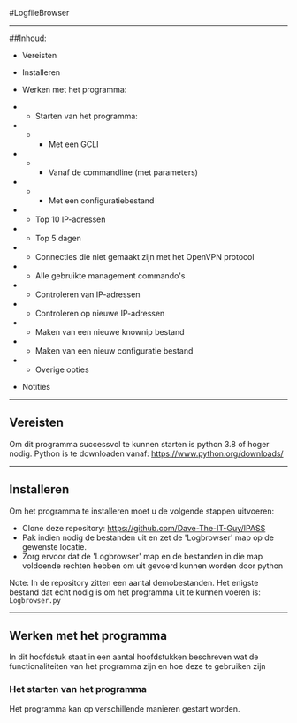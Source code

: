 #LogfileBrowser
***

##Inhoud:
- Vereisten
- Installeren
- Werken met het programma:
  
- - Starten van het programma:
    
- - - Met een GCLI
    
- - - Vanaf de commandline (met parameters)
    
- - - Met een configuratiebestand
    
- - Top 10 IP-adressen
    
- - Top 5 dagen
    
- - Connecties die niet gemaakt zijn met het OpenVPN protocol
    
- - Alle gebruikte management commando's
    
- - Controleren van IP-adressen
    
- - Controleren op nieuwe IP-adressen
    
- - Maken van een nieuwe knownip bestand
    
- - Maken van een nieuw configuratie bestand
    
- - Overige opties
    
- Notities
***

## Vereisten

Om dit programma successvol te kunnen starten is python 3.8 of hoger nodig. Python is te downloaden vanaf: https://www.python.org/downloads/

***

## Installeren

Om het programma te installeren moet u de volgende stappen uitvoeren:
- Clone deze repository: https://github.com/Dave-The-IT-Guy/IPASS
- Pak indien nodig de bestanden uit en zet de 'Logbrowser' map op de gewenste locatie.
- Zorg ervoor dat de 'Logbrowser' map en de bestanden in die map voldoende rechten hebben om uit gevoerd kunnen worden door python

Note: In de repository zitten een aantal demobestanden. Het enigste bestand dat echt nodig is om het programma uit te kunnen voeren is: `Logbrowser.py`

***

## Werken met het programma
In dit hoofdstuk staat in een aantal hoofdstukken beschreven wat de functionaliteiten van het programma zijn en hoe deze te gebruiken zijn


### Het starten van het programma
Het programma kan op verschillende manieren gestart worden. 






